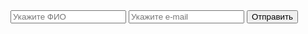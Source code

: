<form action="send.php" metod="post">
<input type="text" name="fio" placeholder="Укажите ФИО" required>
<input type="text" name="email" placeholder="Укажите e-mail" required>
<input type="submit" value="Отправить">
</form>
